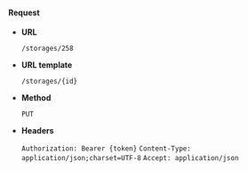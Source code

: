 #### Request

* **URL**

  `/storages/258`

* **URL template**

  `/storages/{id}`

* **Method**

  `PUT`

* **Headers**

  `Authorization: Bearer {token}`
  `Content-Type: application/json;charset=UTF-8`
  `Accept: application/json`
